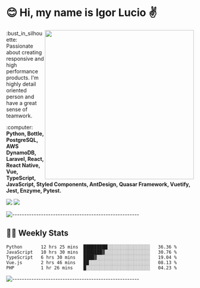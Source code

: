 # :blush: Hi, my name is Igor Lucio :v:

<img src="https://github-readme-stats.vercel.app/api?username=iguit0&show_icons=true&count_private=true&theme=tokyonight" min-width="400px" max-width="400px" width="400px" align="right" />

<p align="left"> 
  :bust_in_silhouette: Passionate about creating responsive and high performance products.
  I'm highly detail oriented person and have a great sense of teamwork.
</p>

<p align="left">
  :computer: <strong>Python, Bottle, PostgreSQL, AWS DynamoDB, Laravel, React, React Native, Vue, TypeScript, JavaScript, Styled Components, AntDesign, Quasar Framework, Vuetify, Jest, Enzyme, Pytest.</strong>
</p>

<p align="left">
  <a href="https://www.linkedin.com/in/igor-lucio-alves" target="_blank" rel="noopener noreferrer" alt="Linkedin">
  <img src="https://img.shields.io/badge/LinkedIn-0077B5?style=for-the-badge&logo=linkedin&logoColor=white" /></a>

  <a href="https://t.me/iguit0" target="_blank" rel="noopener noreferrer" alt="Telegram">
  <img src="https://img.shields.io/badge/Telegram-2CA5E0?style=for-the-badge&logo=telegram&logoColor=white" /></a>
</p>

![-----------------------------------------------------](https://raw.githubusercontent.com/andreasbm/readme/master/assets/lines/aqua.png)

## :man_technologist: Weekly Stats
<!--START_SECTION:waka-->
```text
Python       12 hrs 25 mins  █████████░░░░░░░░░░░░░░░░   36.36 % 
JavaScript   10 hrs 30 mins  ███████▓░░░░░░░░░░░░░░░░░   30.76 % 
TypeScript   6 hrs 30 mins   ████▓░░░░░░░░░░░░░░░░░░░░   19.04 % 
Vue.js       2 hrs 46 mins   ██░░░░░░░░░░░░░░░░░░░░░░░   08.13 % 
PHP          1 hr 26 mins    █░░░░░░░░░░░░░░░░░░░░░░░░   04.23 % 
```
<!--END_SECTION:waka-->
![-----------------------------------------------------](https://raw.githubusercontent.com/andreasbm/readme/master/assets/lines/aqua.png)

